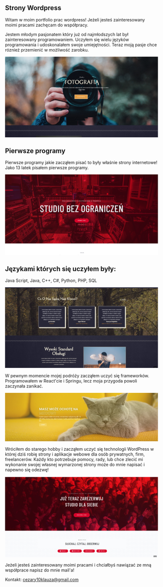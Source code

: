 ## Strony Wordpress

Witam w moim portfolio prac wordpress!
Jeżeli jesteś zainteresowany moimi pracami zachęcam do współpracy.

Jestem młodym pasjonatem który już od najmłodszych lat był zainteresowany programowaniem. Uczyłem się wielu języków programowania i udoskonalałem swoje umiejętności. Teraz moją pasje chce róznież przemienić w możliwość zarobku.

![alt text](https://github.com/cezary-klauza/wordpress/blob/main/foto2.jpg)

## Pierwsze programy 
Pierwsze programy jakie zacząłem pisać to były właśnie strony internetowe! Jako 13 latek pisałem pierwsze programy.

![alt text](https://github.com/cezary-klauza/wordpress/blob/main/studio2.jpg)

## Językami których się uczyłem były:
Java Script, Java, C++, C#, Python, PHP, SQL

![alt text](https://github.com/cezary-klauza/wordpress/blob/main/foto1.jpg)

W pewnym momencie mojej podróży zacząłem uczyć się frameworków.
Programowałem w React'cie i Springu, lecz moja przygoda powoli zaczynała zanikać.

![alt text](https://github.com/cezary-klauza/wordpress/blob/main/kot.jpg)

Wróciłem do starego hobby i zacząłem uczyć się technologii WordPress w której dziś robię strony i aplikacje webowe dla osób prywatnych, firm, freelancerów. Każdy kto potrzebuje pomocy, rady, lub chce zlecić mi wykonanie swojej własnej wymarzonej strony może do mnie napisać i napewno się odezwę!

![alt text](https://github.com/cezary-klauza/wordpress/blob/main/studio1.jpg)

Jeżeli jesteś zainteresowany moimi pracami i chciałbyś nawiązać ze mną współprace napisz do mnie mail'a!

Kontakt:
cezary10klauza@gmail.com
